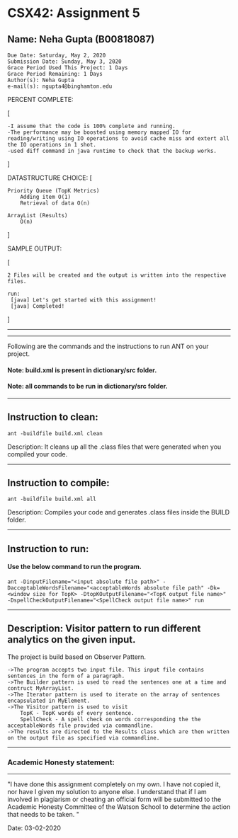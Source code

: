 # CSX42: Assignment 5
## Name: Neha Gupta (B00818087)
```
Due Date: Saturday, May 2, 2020
Submission Date: Sunday, May 3, 2020
Grace Period Used This Project: 1 Days
Grace Period Remaining: 1 Days
Author(s): Neha Gupta
e-mail(s): ngupta4@binghamton.edu
```
PERCENT COMPLETE:

[
  	
	-I assume that the code is 100% complete and running.
  	-The performance may be boosted using memory mapped IO for reading/writing using IO operations to avoid cache miss and extert all the IO operations in 1 shot.
  	-used diff command in java runtime to check that the backup works.
	
]

DATASTRUCTURE CHOICE:
[

	Priority Queue (TopK Metrics)
 	    Adding item O(1)
        Retrieval of data O(n)
        
    ArrayList (Results)
        O(n)
]

SAMPLE OUTPUT:

[
  
    2 Files will be created and the output is written into the respective files.
    
    run:
     [java] Let's get started with this assignment!
     [java] Completed!


]

-----------------------------------------------------------------------
-----------------------------------------------------------------------


Following are the commands and the instructions to run ANT on your project.
#### Note: build.xml is present in dictionary/src folder.
#### Note: all commands to be run in dictionary/src folder.

-----------------------------------------------------------------------
## Instruction to clean:

```commandline
ant -buildfile build.xml clean
```

Description: It cleans up all the .class files that were generated when you
compiled your code.

-----------------------------------------------------------------------
## Instruction to compile:

```commandline
ant -buildfile build.xml all
```

Description: Compiles your code and generates .class files inside the BUILD folder.

-----------------------------------------------------------------------
## Instruction to run:

#### Use the below command to run the program.

```commandline
ant -DinputFilename="<input absolute file path>" -DacceptableWordsFilename="<acceptableWords absolute file path" -Dk=<window size for TopK> -DtopKOutputFilename="<TopK output file name>" -DspellCheckOutputFilename="<SpellCheck output file name>" run
```

-----------------------------------------------------------------------
## Description: Visitor pattern to run different analytics on the given input.
The project is build based on Observer Pattern.
```
->The program accepts two input file. This input file contains sentences in the form of a paragraph.
->The Builder pattern is used to read the sentences one at a time and contruct MyArrayList.
->The Iterator pattern is used to iterate on the array of sentences encapsulated in MyElement.
->The Visitor pattern is used to visit
	TopK - TopK words of every sentence.
	SpellCheck - A spell check on words corresponding the the acceptableWords file provided via commandline.
->The results are directed to the Results class which are then written on the output file as specified via commandline.
```

-----------------------------------------------------------------------
### Academic Honesty statement:
-----------------------------------------------------------------------

"I have done this assignment completely on my own. I have not copied
it, nor have I given my solution to anyone else. I understand that if
I am involved in plagiarism or cheating an official form will be
submitted to the Academic Honesty Committee of the Watson School to
determine the action that needs to be taken. "

Date: 03-02-2020


